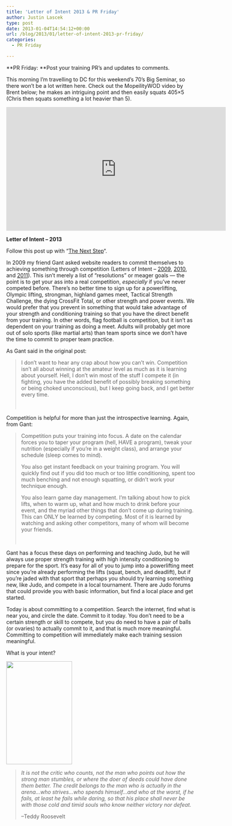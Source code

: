 ```yaml
---
title: 'Letter of Intent 2013 & PR Friday'
author: Justin Lascek
type: post
date: 2013-01-04T14:54:12+00:00
url: /blog/2013/01/letter-of-intent-2013-pr-friday/
categories:
  - PR Friday

---
```

**PR Friday: **Post your training PR’s and updates to comments.

This morning I&#8217;m travelling to DC for this weekend&#8217;s 70&#8217;s Big Seminar, so there won&#8217;t be a lot written here. Check out the MopeilityWOD video by Brent below; he makes an intriguing point and then easily squats 405&#215;5 (Chris then squats something a lot heavier than 5).

<span class="embed-youtube" style="text-align:center; display: block;"><iframe class='youtube-player' type='text/html' width='584' height='329' src='https://www.youtube.com/embed/KHUsUvDL79U?version=3&#038;rel=1&#038;fs=1&#038;autohide=2&#038;showsearch=0&#038;showinfo=1&#038;iv_load_policy=1&#038;wmode=transparent' allowfullscreen='true' style='border:0;'></iframe></span>

**Letter of Intent &#8211; 2013**

Follow this post up with &#8220;<a href="/blog/2013/01/the-next-step/" target="_blank">The Next Step</a>&#8220;.

In 2009 my friend Gant asked website readers to commit themselves to achieving something through competition (Letters of Intent &#8211; <a href="/blog/2009/12/letter-of-intent-day/" target="_blank">2009</a>, <a href="/blog/2010/01/the-letter-of-intent-part-deux/" target="_blank">2010</a>, and <a href="/blog/2011/01/letter-of-intent-day-2011/" target="_blank">2011</a>). This isn&#8217;t merely a list of &#8220;resolutions&#8221; or meager goals &#8212; the point is to get your ass into a real competition, _especially_ if you&#8217;ve never competed before. There&#8217;s no better time to sign up for a powerlifting, Olympic lifting, strongman, highland games meet, Tactical Strength Challenge, the dying CrossFit Total, or other strength and power events. We would prefer that you prevent in something that would take advantage of your strength and conditioning training so that you have the direct benefit from your training. In other words, flag football is competition, but it isn&#8217;t as dependent on your training as doing a meet. Adults will probably get more out of solo sports (like martial arts) than team sports since we don&#8217;t have the time to commit to proper team practice.

As Gant said in the original post:

> I don’t want to hear any crap about how you can’t win. Competition isn’t all about winning at the amateur level as much as it is learning about yourself. Hell, I don’t win most of the stuff I compete it (in fighting, you have the added benefit of possibly breaking something or being choked unconscious), but I keep going back, and I get better every time.
> 
> &nbsp;

Competition is helpful for more than just the introspective learning. Again, from Gant:

> Competition puts your training into focus. A date on the calendar forces you to taper your program (hell, HAVE a program), tweak your nutrition (especially if you’re in a weight class), and arrange your schedule (sleep comes to mind).
> 
> You also get instant feedback on your training program. You will quickly find out if you did too much or too little conditioning, spent too much benching and not enough squatting, or didn’t work your technique enough.
> 
> You also learn game day management. I’m talking about how to pick lifts, when to warm up, what and how much to drink before your event, and the myriad other things that don’t come up during training. This can ONLY be learned by competing. Most of it is learned by watching and asking other competitors, many of whom will become your friends.
> 
> &nbsp;

Gant has a focus these days on performing and teaching Judo, but he will always use proper strength training with high intensity conditioning to prepare for the sport. It&#8217;s easy for all of you to jump into a powerlifting meet since you&#8217;re already performing the lifts (squat, bench, and deadlift), but if you&#8217;re jaded with that sport that perhaps you should try learning something new, like Judo, and compete in a local tournament. There are Judo forums that could provide you with basic information, but find a local place and get started.

Today is about committing to a competition. Search the internet, find what is near you, and circle the date. Commit to it today. You don&#8217;t need to be a certain strength or skill to compete, but you do need to have a pair of balls (or ovaries) to actually commit to it, and that is much more meaningful. Committing to competition will immediately make each training session meaningful.

What is your intent?

[<img data-attachment-id="3453" data-permalink="/blog/2011/01/letter-of-intent-day-2011/teddyroosevelt/" data-orig-file="/2011/01/TeddyRoosevelt.jpg" data-orig-size="250,391" data-comments-opened="1" data-image-meta="{&quot;aperture&quot;:&quot;0&quot;,&quot;credit&quot;:&quot;&quot;,&quot;camera&quot;:&quot;&quot;,&quot;caption&quot;:&quot;&quot;,&quot;created_timestamp&quot;:&quot;0&quot;,&quot;copyright&quot;:&quot;&quot;,&quot;focal_length&quot;:&quot;0&quot;,&quot;iso&quot;:&quot;0&quot;,&quot;shutter_speed&quot;:&quot;0&quot;,&quot;title&quot;:&quot;&quot;}" data-image-title="TeddyRoosevelt" data-image-description="" data-medium-file="/2011/01/TeddyRoosevelt.jpg" data-large-file="/2011/01/TeddyRoosevelt.jpg" class="alignleft  wp-image-3453" src="/2011/01/TeddyRoosevelt.jpg" alt="" width="175" height="274" />][1]

> _It is not the critic who counts, not the man who points out how the strong man stumbles, or where the doer of deeds could have done them better. The credit belongs to the man who is actually in the arena…who strives…who spends himself…and who at the worst, if he fails, at least he fails while daring, so that his place shall never be with those cold and timid souls who know neither victory nor defeat._
> 
> –Teddy Roosevelt

 [1]: /2011/01/TeddyRoosevelt.jpg
